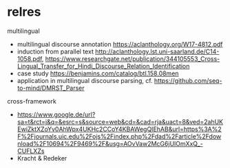 # relres

multilingual
- multilingual discourse annotation https://aclanthology.org/W17-4812.pdf
- induction from parallel text http://aclanthology.lst.uni-saarland.de/C14-1058.pdf, https://www.researchgate.net/publication/344105553_Cross-Lingual_Transfer_for_Hindi_Discourse_Relation_Identification
- case study https://benjamins.com/catalog/btl.158.08men
- application in multilingual discourse parsing, cf. https://github.com/seq-to-mind/DMRST_Parser

cross-framework
- https://www.google.de/url?sa=t&rct=j&q=&esrc=s&source=web&cd=&cad=rja&uact=8&ved=2ahUKEwiZktXZoYv0AhWpx4UKHc2CCoY4KBAWegQIEhAB&url=https%3A%2F%2Fjournals.uic.edu%2Fojs%2Findex.php%2Fdad%2Farticle%2Fdownload%2F10694%2F9469%2F&usg=AOvVaw2McG6jUlOmXxQ_-CUFLXZs
- Kracht & Redeker

